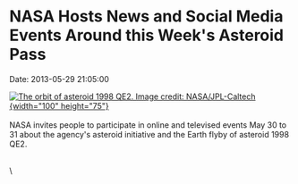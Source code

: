 NASA Hosts News and Social Media Events Around this Week\'s Asteroid Pass
=========================================================================

Date: 2013-05-29 21:05:00

[![The orbit of asteroid 1998 QE2. Image credit:
NASA/JPL-Caltech](http://www.jpl.nasa.gov/images/asteroid/20130515/asteroid20130514-th.jpg){width="100"
height="75"}](http://www.jpl.nasa.gov/news/news.cfm?release=2013-177&rn=news.xml&rst=3807)\
\
NASA invites people to participate in online and televised events May 30
to 31 about the agency\'s asteroid initiative and the Earth flyby of
asteroid 1998 QE2.

\
\
